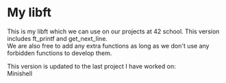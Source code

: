 # My libft

This is my libft which we can use on our projects at 42 school. This version includes ft_printf and get_next_line.  
We are also free to add any extra functions as long as we don't use any forbidden functions to develop them. 

This version is updated to the last project I have worked on:  
Minishell
